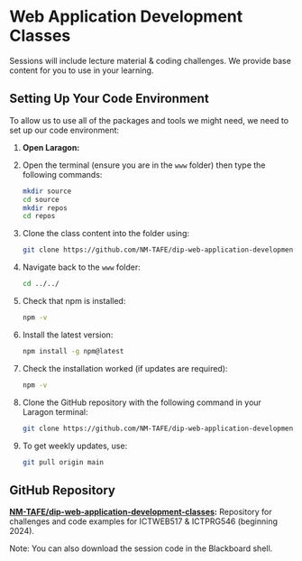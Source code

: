 # Web Application Development Classes

Sessions will include lecture material & coding challenges. We provide base content for you to use in your learning.

## Setting Up Your Code Environment

To allow us to use all of the packages and tools we might need, we need to set up our code environment:

1. **Open Laragon:**
2. Open the terminal (ensure you are in the `www` folder) then type the following commands:

   ```bash
   mkdir source
   cd source
   mkdir repos
   cd repos
   ```

3. Clone the class content into the folder using:

   ```bash
   git clone https://github.com/NM-TAFE/dip-web-application-development-classes.git
   ```

4. Navigate back to the `www` folder:

   ```bash
   cd ../../
   ```

5. Check that npm is installed:

   ```bash
   npm -v
   ```

6. Install the latest version:

   ```bash
   npm install -g npm@latest
   ```

7. Check the installation worked (if updates are required):

   ```bash
   npm -v
   ```

8. Clone the GitHub repository with the following command in your Laragon terminal:

   ```bash
   git clone https://github.com/NM-TAFE/dip-web-application-development-classes.git
   ```

9. To get weekly updates, use:

   ```bash
   git pull origin main
   ```

## GitHub Repository

**[NM-TAFE/dip-web-application-development-classes](https://github.com/NM-TAFE/dip-web-application-development-classes):** Repository for challenges and code examples for ICTWEB517 & ICTPRG546 (beginning 2024).

Note: You can also download the session code in the Blackboard shell.
